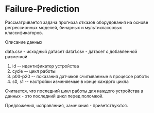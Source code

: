 # Failure-Prediction

Рассматривается задача прогноза отказов оборудования на основе регрессионных моделей, бинарных и мультиклассовых классификаторов.

Описание данных

data.csv - исходный датасет
data1.csv - датасет с добавленной разметкой

1. id -- идентификатор устройства
2. cycle -- цикл работы
3. p00-p20 -- показания датчиков считываемые в процессе работы
4. s0, s1 -- настройки изменяемые в конце каждого цикла

Считается, что последний цикл работы для каждого устройства в данных - это последний цикл перед поломкой.

Предложения, исправления, замечания - приветствуются.
